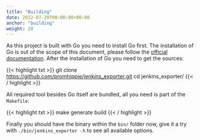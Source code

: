 ```yaml
---
title: "Building"
date: 2022-07-20T00:00:00+00:00
anchor: "building"
weight: 20
---
```


As this project is built with Go you need to install Go first. The installation
of Go is out of the scope of this document, please follow the
[official documentation][golang]. After the installation of Go you need to get
the sources:

{{< highlight txt >}}
git clone https://github.com/promhippie/jenkins_exporter.git
cd jenkins_exporter/
{{< / highlight >}}

All required tool besides Go itself are bundled, all you need is part of the
`Makefile`:

{{< highlight txt >}}
make generate build
{{< / highlight >}}

Finally you should have the binary within the `bin/` folder now, give it a try
with `./bin/jenkins_exporter -h` to see all available options.

[golang]: https://golang.org/doc/install
